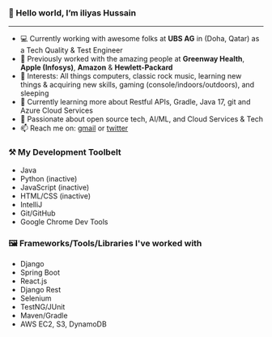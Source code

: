 ### 👋  Hello world, I’m iliyas Hussain
---
- 💻 Currently working with awesome folks at **UBS AG** in (Doha, Qatar) as a Tech Quality & Test Engineer
- 🏢 Previously worked with the amazing people at **Greenway Health**, **Apple (Infosys)**, **Amazon** & **Hewlett-Packard**
- 👀 Interests: All things computers, classic rock music, learning new things & acquiring new skills, gaming (console/indoors/outdoors), and sleeping
- 🌱 Currently learning more about Restful APIs, Gradle, Java 17, git and Azure Cloud Services
- 💞️ Passionate about open source tech, AI/ML, and Cloud Services & Tech
- 📫 Reach me on: [gmail](hussain.iliyas.89@gmail.com) or [twitter](https://twitter.com/_ThisIsIliyas_)


### ⚒  My Development Toolbelt
- Java
- Python (inactive)
- JavaScript (inactive)
- HTML/CSS (inactive)
- IntelliJ
- Git/GitHub
- Google Chrome Dev Tools

### 🖼  Frameworks/Tools/Libraries I've worked with
- Django
- Spring Boot
- React.js
- Django Rest
- Selenium
- TestNG/JUnit
- Maven/Gradle
- AWS EC2, S3, DynamoDB


<!---
iliyasHussain/iliyasHussain is a ✨ special ✨ repository because its `README.md` (this file) appears on your GitHub profile.
You can click the Preview link to take a look at your changes.
--->
